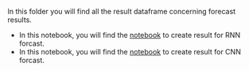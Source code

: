 In this folder you will find all the result dataframe concerning forecast results.
* In this notebook, you will find the [notebook](Optimization_of_hyperparameters.ipynb) to create result for RNN forcast.
* In this notebook, you will find the [notebook](./model_cnn_to_predict.ipynb) to create result for CNN forcast.
